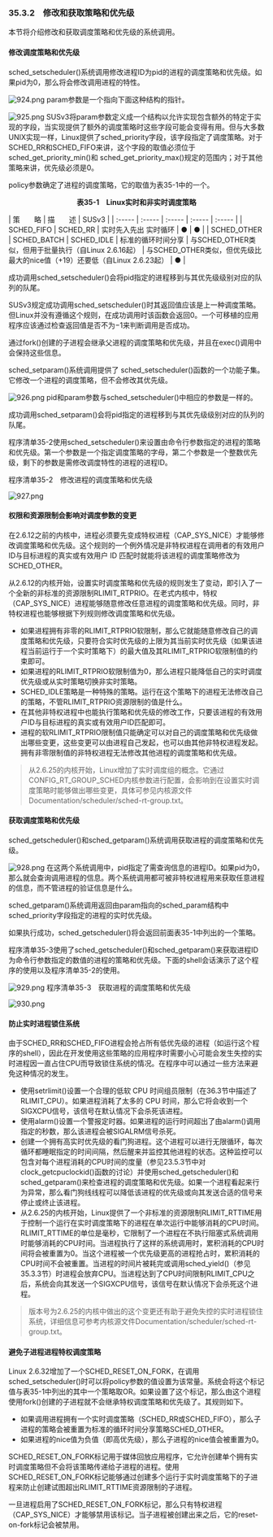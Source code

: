 ### 35.3.2　修改和获取策略和优先级

本节将介绍修改和获取调度策略和优先级的系统调用。

#### 修改调度策略和优先级

sched_setscheduler()系统调用修改进程ID为pid的进程的调度策略和优先级。如果pid为0，那么将会修改调用进程的特性。



![924.png](../images/924.png)
param参数是一个指向下面这种结构的指针。



![925.png](../images/925.png)
SUSv3将param参数定义成一个结构以允许实现包含额外的特定于实现的字段，当实现提供了额外的调度策略时这些字段可能会变得有用。但与大多数UNIX实现一样，Linux提供了sched_priority字段，该字段指定了调度策略。对于 SCHED_RR和SCHED_FIFO来讲，这个字段的取值必须位于 sched_get_priority_min()和 sched_get_priority_max()规定的范围内；对于其他策略来讲，优先级必须是0。

policy参数确定了进程的调度策略，它的取值为表35-1中的一个。

<center class="my_markdown"><b class="my_markdown">表35-1　Linux实时和非实时调度策略</b></center>

| 策　　略 | 描　　述 | SUSv3 |
| :-----  | :-----  | :-----  | :-----  | :-----  |
| SCHED_FIFO | SCHED_RR | 实时先入先出 实时循环 | ● | ● |
| SCHED_OTHER | SCHED_BATCH | SCHED_IDLE | 标准的循环时间分享 | 与SCHED_OTHER类似，但用于批量执行（自Linux 2.6.16起） | 与SCHED_OTHER类似，但优先级比最大的nice值（+19）还要低（自Linux 2.6.23起） | ● |

成功调用sched_setscheduler()会将pid指定的进程移到与其优先级级别对应的队列的队尾。

SUSv3规定成功调用sched_setscheduler()时其返回值应该是上一种调度策略。但Linux并没有遵循这个规则，在成功调用时该函数会返回0。一个可移植的应用程序应该通过检查返回值是否不为−1来判断调用是否成功。

通过fork()创建的子进程会继承父进程的调度策略和优先级，并且在exec()调用中会保持这些信息。

sched_setparam()系统调用提供了 sched_setscheduler()函数的一个功能子集。它修改一个进程的调度策略，但不会修改其优先级。



![926.png](../images/926.png)
pid和param参数与sched_setscheduler()中相应的参数是一样的。

成功调用sched_setparam()会将pid指定的进程移到与其优先级级别对应的队列的队尾。

程序清单35-2使用sched_setscheduler()来设置由命令行参数指定的进程的策略和优先级。第一个参数是一个指定调度策略的字母，第二个参数是一个整数优先级，剩下的参数是需修改调度特性的进程的进程ID。

程序清单35-2　修改进程的调度策略和优先级



![927.png](../images/927.png)
#### 权限和资源限制会影响对调度参数的变更

在2.6.12之前的内核中，进程必须要先变成特权进程（CAP_SYS_NICE）才能够修改调度策略和优先级。这个规则的一个例外情况是非特权进程在调用者的有效用户ID与目标进程的真实或有效用户 ID 匹配时就能将该进程的调度策略修改为SCHED_OTHER。

从2.6.12的内核开始，设置实时调度策略和优先级的规则发生了变动，即引入了一个全新的非标准的资源限制RLIMIT_RTPRIO。在老式内核中，特权（CAP_SYS_NICE）进程能够随意修改任意进程的调度策略和优先级。同时，非特权进程也能够根据下列规则修改调度策略和优先级。

+ 如果进程拥有非零的RLIMIT_RTPRIO软限制，那么它就能随意修改自己的调度策略和优先级，只要符合实时优先级的上限为其当前实时优先级（如果该进程当前运行于一个实时策略下）的最大值及其RLIMIT_RTPRIO软限制值的约束即可。
+ 如果进程的RLIMIT_RTPRIO软限制值为0，那么进程只能降低自己的实时调度优先级或从实时策略切换非实时策略。
+ SCHED_IDLE策略是一种特殊的策略。运行在这个策略下的进程无法修改自己的策略，不管RLIMIT_RTPRIO资源限制的值是什么。
+ 在其他非特权进程中也能执行策略和优先级的修改工作，只要该进程的有效用户ID与目标进程的真实或有效用户ID匹配即可。
+ 进程的软RLIMIT_RTPRIO限制值只能确定可以对自己的调度策略和优先级做出哪些变更，这些变更可以由进程自己发起，也可以由其他非特权进程发起。拥有非零限制值的非特权进程无法修改其他进程的调度策略和优先级。

> 从2.6.25的内核开始，Linux增加了实时调度组的概念。它通过CONFIG_RT_GROUP_SCHED内核参数进行配置，会影响到在设置实时调度策略时能够做出哪些变更，具体可参见内核源文件Documentation/scheduler/sched-rt-group.txt。

#### 获取调度策略和优先级

sched_getscheduler()和sched_getparam()系统调用获取进程的调度策略和优先级。



![928.png](../images/928.png)
在这两个系统调用中，pid指定了需查询信息的进程ID。如果pid为0，那么就会查询调用进程的信息。两个系统调用都可被非特权进程用来获取任意进程的信息，而不管进程的验证信息是什么。

sched_getparam()系统调用返回由param指向的sched_param结构中sched_priority字段指定的进程的实时优先级。

如果执行成功，sched_getscheduler()将会返回前面表35-1中列出的一个策略。

程序清单35-3使用了sched_getscheduler()和sched_getparam()来获取进程ID为命令行参数指定的数值的进程的策略和优先级。下面的shell会话演示了这个程序的使用以及程序清单35-2的使用。



![929.png](../images/929.png)
程序清单35-3　获取进程的调度策略和优先级



![930.png](../images/930.png)
#### 防止实时进程锁住系统

由于SCHED_RR和SCHED_FIFO进程会抢占所有低优先级的进程（如运行这个程序的shell），因此在开发使用这些策略的应用程序时需要小心可能会发生失控的实时进程因一直占住CPU而导致锁住系统的情况。在程序中可以通过一些方法来避免这种情况的发生。

+ 使用setrlimit()设置一个合理的低软 CPU 时间组员限制（在36.3节中描述了RLIMIT_CPU）。如果进程消耗了太多的 CPU 时间，那么它将会收到一个SIGXCPU信号，该信号在默认情况下会杀死该进程。
+ 使用alarm()设置一个警报定时器。如果进程的运行时间超出了由alarm()调用指定的秒数，那么该进程会被SIGALRM信号杀死。
+ 创建一个拥有高实时优先级的看门狗进程。这个进程可以进行无限循环，每次循环都睡眠指定的时间间隔，然后醒来并监控其他进程的状态。这种监控可以包含对每个进程消耗的CPU时间的度量（参见23.5.3节中对clock_getcpuclockid()函数的讨论）并使用sched_getscheduler()和sched_getparam()来检查进程的调度策略和优先级。如果一个进程看起来行为异常，那么看门狗线线程可以降低该进程的优先级或向其发送合适的信号来停止或终止该进程。
+ 从2.6.25的内核开始，Linux提供了一个非标准的资源限制RLIMIT_RTTIME用于控制一个运行在实时调度策略下的进程在单次运行中能够消耗的CPU时间。RLIMIT_RTTIME的单位是毫秒，它限制了一个进程在不执行阻塞式系统调用时能够消耗的CPU时间。当进程执行了这样的系统调用时，累积消耗的CPU时间将会被重置为0。当这个进程被一个优先级更高的进程抢占时，累积消耗的CPU时间不会被重置。当进程的时间片被耗完或调用sched_yield()（参见35.3.3节）时进程会放弃CPU。当进程达到了CPU时间限制RLIMIT_CPU之后，系统会向其发送一个SIGXCPU信号，该信号在默认情况下会杀死这个进程。

> 版本号为2.6.25的内核中做出的这个变更还有助于避免失控的实时进程锁住系统，详细信息可参考内核源文件Documentation/scheduler/sched-rt-group.txt。

#### 避免子进程进程特权调度策略

Linux 2.6.32增加了一个SCHED_RESET_ON_FORK，在调用sched_setscheduler()时可以将policy参数的值设置为该常量。系统会将这个标记值与表35-1中列出的其中一个策略取OR。如果设置了这个标记，那么由这个进程使用fork()创建的子进程就不会继承特权调度策略和优先级了。其规则如下。

+ 如果调用进程拥有一个实时调度策略（SCHED_RR或SCHED_FIFO），那么子进程的策略会被重置为标准的循环时间分享策略SCHED_OTHER。
+ 如果进程的nice值为负值（即高优先级），那么子进程的nice值会被重置为0。

SCHED_RESET_ON_FORK标记用于媒体回放应用程序，它允许创建单个拥有实时调度策略但不会将该策略传递给子进程的进程。使用SCHED_RESET_ON_FORK标记能够通过创建多个运行于实时调度策略下的子进程来防止创建试图超出RLIMIT_RTTIME资源限制的子进程。

一旦进程启用了SCHED_RESET_ON_FORK标记，那么只有特权进程（CAP_SYS_NICE）才能够禁用该标记。当子进程被创建出来之后，它的reset-on-fork标记会被禁用。

